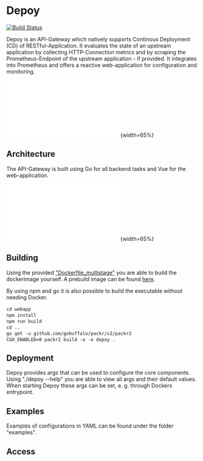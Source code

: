 # Depoy

[![Build Status](https://travis-ci.com/rgumi/depoy.svg?branch=master)](https://travis-ci.com/rgumi/depoy)

Depoy is an API-Gateway which natively supports Continous Deployment (CD) of RESTful-Application. It evaluates the state of an upstream application by collecting HTTP-Connection metrics and by scraping the Prometheus-Endpoint of the upstream application - if provided. It integrates into Prometheus and offers a reactive web-application for configuration and monitoring.

![APIGatewayOverview](./images/APIGatewayOverview.pdf){width=65%}


## Architecture

The API-Gateway is built using Go for all backend tasks and Vue for the web-application.

![OverviewDiagram](./images/OverviewDiagram.pdf){width=65%}

## Building

Using the provided ["Dockerfile_multistage"](Dockerfile_multistage) you are able to build the dockerimage yourself. A prebuild image can be found [here](https://hub.docker.com/repository/docker/rgummich/depoy).

By using npm and go it is also possible to build the executable without needing Docker.

```lang-bash
cd webapp
npm install
npm run build
cd ..
go get -u github.com/gobuffalo/packr/v2/packr2
CGO_ENABLED=0 packr2 build -a -o depoy .
```

## Deployment

Depoy provides args that can be used to configure the core components. Using "./depoy --help" you are able to view all args and their default values.
When starting Depoy these args can be set, e. g. through Dockers entrypoint.

## Examples

Examples of configurations in YAML can be found under the folder "examples".

## Access 